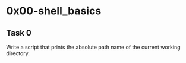 #  0x00-shell_basics

## Task 0
 Write a script that prints the absolute path name of the current working directory.
